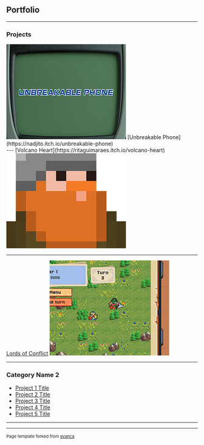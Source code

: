 ## Portfolio

---

### Projects

<div>
<img src="images/UP.png?raw=true"/>
[Unbreakable Phone](https://nadjito.itch.io/unbreakable-phone)
</div>
---
[Volcano Heart](https://ritaguimaraes.itch.io/volcano-heart)
<img src="images/VH.png?raw=true"/>

---
[Lords of Conflict](https://guybota.itch.io/lords-of-conflict)
<img src="images/LOC.png?raw=true"/>

---

### Category Name 2

- [Project 1 Title](http://example.com/)
- [Project 2 Title](http://example.com/)
- [Project 3 Title](http://example.com/)
- [Project 4 Title](http://example.com/)
- [Project 5 Title](http://example.com/)

---




---
<p style="font-size:11px">Page template forked from <a href="https://github.com/evanca/quick-portfolio">evanca</a></p>
<!-- Remove above link if you don't want to attibute -->
